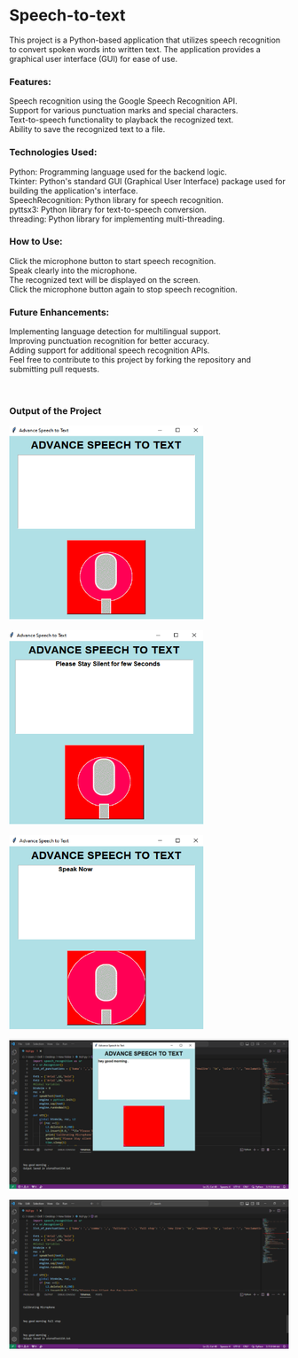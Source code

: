 
# Speech-to-text
This project is a Python-based application that utilizes speech recognition to convert spoken words into written text. The application provides a graphical user interface (GUI) for ease of use.
<!DOCTYPE html>
<html lang="en">
<h3>Features:</h3>

Speech recognition using the Google Speech Recognition API.<br>
Support for various punctuation marks and special characters.<br>
Text-to-speech functionality to playback the recognized text.<br>
Ability to save the recognized text to a file.<br>

<h3>Technologies Used:</h3>

Python: Programming language used for the backend logic.<br>
Tkinter: Python's standard GUI (Graphical User Interface) package used for building the application's interface.<br>
SpeechRecognition: Python library for speech recognition.<br>
pyttsx3: Python library for text-to-speech conversion.<br>
threading: Python library for implementing multi-threading.<br>

<h3>How to Use:</h3>

Click the microphone button to start speech recognition.<br>
Speak clearly into the microphone.<br>
The recognized text will be displayed on the screen.<br>
Click the microphone button again to stop speech recognition.<br>

<h3>Future Enhancements:</h3>

Implementing language detection for multilingual support.<br>
Improving punctuation recognition for better accuracy.<br>
Adding support for additional speech recognition APIs.<br>
Feel free to contribute to this project by forking the repository and submitting pull requests.<br>
<br><br>
<h3>Output of the Project</h3>
<div>
<img style="width:350px;height:350px;"src="Images/1.png"><br><br>
<img style="width:350px;height:350px;"src="Images/2.png"><br><br>
<img style="width:350px;height:350px;"src="Images/3.png"><br><br>
</div>
<div>
<img src="Images/4.png"><br><br>
<img src="Images/result.png">
</div>
</html>
